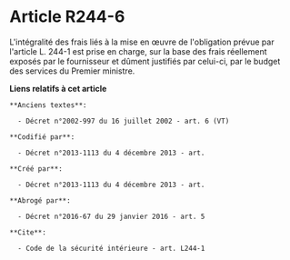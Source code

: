 # Article R244-6

L'intégralité des frais liés à la mise en œuvre de l'obligation prévue par l'article L. 244-1 est prise en charge, sur la
base des frais réellement exposés par le fournisseur et dûment justifiés par celui-ci, par le budget des services du Premier
ministre.

**Liens relatifs à cet article**

	**Anciens textes**:

	  - Décret n°2002-997 du 16 juillet 2002 - art. 6 (VT)

	**Codifié par**:

	  - Décret n°2013-1113 du 4 décembre 2013 - art.

	**Créé par**:

	  - Décret n°2013-1113 du 4 décembre 2013 - art.

	**Abrogé par**:

	  - Décret n°2016-67 du 29 janvier 2016 - art. 5

	**Cite**:

	  - Code de la sécurité intérieure - art. L244-1
